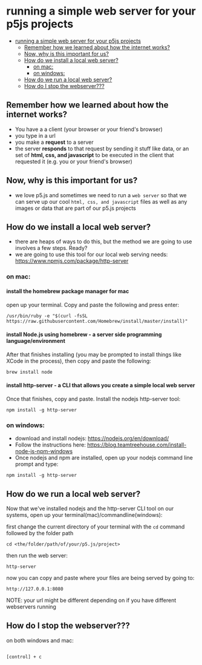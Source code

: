 # running a simple web server for your p5js projects

<!-- TOC START min:1 max:3 link:true update:true -->
- [running a simple web server for your p5js projects](#running-a-simple-web-server-for-your-p5js-projects)
  - [Remember how we learned about how the internet works?](#remember-how-we-learned-about-how-the-internet-works)
  - [Now, why is this important for us?](#now-why-is-this-important-for-us)
  - [How do we install a local web server?](#how-do-we-install-a-local-web-server)
    - [on mac:](#on-mac)
    - [on windows:](#on-windows)
  - [How do we run a local web server?](#how-do-we-run-a-local-web-server)
  - [How do I stop the webserver???](#how-do-i-stop-the-webserver)

<!-- TOC END -->



## Remember how we learned about how the internet works?

- You have a a client (your browser or your friend's browser)
- you type in a url
- you make a **request** to a server
- the server **responds** to that request by sending it stuff like data, or an set of **html, css, and javascript** to be executed in the client that requested it (e.g. you or your friend's browser)

## Now, why is this important for us?

- we love p5.js and sometimes we need to run a `web server` so that we can serve up our cool `html, css, and javascript` files as well as any images or data that are part of our p5.js projects

## How do we install a local web server?


- there are heaps of ways to do this, but the method we are going to use involves a few steps. Ready?
- we are going to use this tool for our local web serving needs: https://www.npmjs.com/package/http-server

### on mac:


#### install the homebrew package manager for mac
open up your terminal. Copy and paste the following and press enter:

```
/usr/bin/ruby -e "$(curl -fsSL https://raw.githubusercontent.com/Homebrew/install/master/install)"
```


#### install Node.js using homebrew - a server side programming language/environment
After that finishes installing (you may be prompted to install things like XCode in the process), then copy and paste the following:

```
brew install node
```

#### install http-server - a CLI that allows you create a simple local web server

Once that finishes, copy and paste. Install the nodejs http-server tool:

```
npm install -g http-server
```


### on windows:

- download and install nodejs: https://nodejs.org/en/download/
- Follow the instructions here: https://blog.teamtreehouse.com/install-node-js-npm-windows
- Once nodejs and npm are installed, open up your nodejs command line prompt and type:

```
npm install -g http-server
```


## How do we run a local web server?

Now that we've installed nodejs and the http-server CLI tool on our systems, open up your terminal(mac)/commandline(windows):

first change the current directory of your terminal with the `cd` command followed by the folder path

```
cd <the/folder/path/of/your/p5.js/project>
```

then run the web server:

```
http-server
```

now you can copy and paste where your files are being served by going to:

```
http://127.0.0.1:8080
```

NOTE: your url might be different depending on if you have different webservers running


## How do I stop the webserver???

on both windows and mac:

```

[control] + c

```
